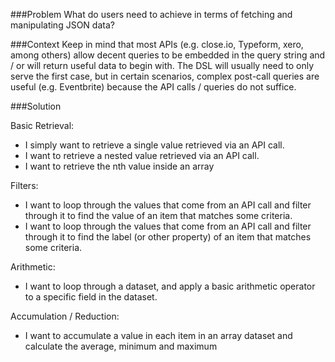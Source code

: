 ###Problem
What do users need to achieve in terms of fetching and manipulating JSON data?

###Context
Keep in mind that most APIs (e.g. close.io, Typeform, xero, among others) allow decent queries to be embedded in the query string and / or will return useful data to begin with. The DSL will usually need to only serve the first case, but in certain scenarios, complex post-call queries are useful (e.g. Eventbrite) because the API calls / queries do not suffice.

###Solution

Basic Retrieval:
- I simply want to retrieve a single value retrieved via an API call.
- I want to retrieve a nested value retrieved via an API call.
- I want to retrieve the nth value inside an array

Filters:
- I want to loop through the values that come from an API call and filter through it to find the value of an item that matches some criteria.
- I want to loop through the values that come from an API call and filter through it to find the label (or other property) of an item that matches some criteria.

Arithmetic:
- I want to loop through a dataset, and apply a basic arithmetic operator to a specific field in the dataset.

Accumulation / Reduction:
- I want to accumulate a value in each item in an array dataset and calculate the average, minimum and maximum



